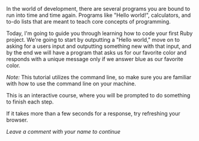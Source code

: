 In the world of development, there are several programs you are bound to run into time and time again. Programs like "Hello world!", calculators, and to-do lists that are meant to teach core concepts of programming. 

Today, I'm going to guide you through learning how to code your first Ruby project. We're going to start by outputting a "Hello world," move on to asking for a users input and outputting something new with that input, and by the end we will have a program that asks us for our favorite color and responds with a unique message only if we answer blue as our favorite color.

*Note:* This tutorial utilizes the command line, so make sure you are familiar with how to use the command line on your machine.

This is an interactive course, where you will be prompted to do something to finish each step.

If it takes more than a few seconds for a response, try refreshing your browser. 

*Leave a comment with your name to continue*